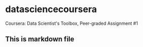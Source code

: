 # datasciencecoursera
Coursera: Data Scientist's Toolbox, Peer-graded Assignment #1
## This is markdown file

